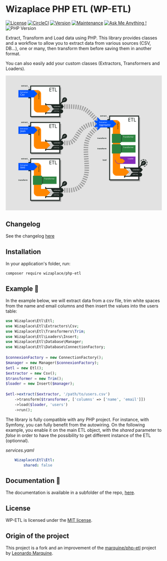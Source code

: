 # Wizaplace PHP ETL (WP-ETL)

[![License](https://poser.pugx.org/marquine/php-etl/license)](https://packagist.org/packages/marquine/php-etl)
[![CircleCI](https://circleci.com/gh/wizaplace/php-etl/tree/master.svg?style=svg)](https://circleci.com/gh/wizaplace/php-etl/tree/master)
[![Version](https://img.shields.io/github/v/release/wizaplace/php-etl)](https://circleci.com/gh/wizaplace/php-etl/tree/master)
[![Maintenance](https://img.shields.io/badge/Maintained%3F-yes-green.svg)](https://GitHub.com/wizaplace/php-etl/graphs/commit-activity)
[![Ask Me Anything !](https://img.shields.io/badge/Ask%20me-anything-1abc9c.svg)](https://GitHub.com/wizaplace/php-etl)
![PHP Version](https://img.shields.io/packagist/php-v/wizaplace/php-etl)

Extract, Transform and Load data using PHP.
This library provides classes and a workflow to allow you to extract data from various sources (CSV, DB...), one or many, then transform them before saving them in another format.

You can also easily add your custom classes (Extractors, Transformers and Loaders).

![ETL](docs/img/etl.svg)

## Changelog
See the changelog [here](changelog.MD)

## Installation
In your application's folder, run:
```shell
composer require wizaplace/php-etl
```

## Example :light_rail:
In the example below, we will extract data from a csv file, trim white spaces from the name and email columns and then insert the values into the users table:
```php
use Wizaplace\Etl\Etl;
use Wizaplace\Etl\Extractors\Csv;
use Wizaplace\Etl\Transformers\Trim;
use Wizaplace\Etl\Loaders\Insert;
use Wizaplace\Etl\Database\Manager;
use Wizaplace\Etl\Database\ConnectionFactory;

$connexionFactory = new ConnectionFactory();
$manager = new Manager($connexionFactory);
$etl = new Etl();
$extractor = new Csv();
$transformer = new Trim();
$loader = new Insert($manager);

$etl->extract($extractor, '/path/to/users.csv')
    ->transform($transformer, ['columns' => ['name', 'email']])
    ->load($loader, 'users')
    ->run();
```

The library is fully compatible with any PHP project.
For instance, with Symfony, you can fully benefit from the autowiring. On the following example, you enable it on the
main ETL object, with the _shared_ parameter to _false_ in order to have the possibility to get
different instance of the ETL (optionnal).

_services.yaml_
```yaml
    Wizaplace\Etl\Etl:
        shared: false
```
## Documentation :notebook:
The documentation is available in a subfolder of the repo, [here](docs/README.md).

## License
WP-ETL is licensed under the [MIT license](http://opensource.org/licenses/MIT).

## Origin of the project
This project is a fork and an improvement of the [marquine/php-etl](https://github.com/leomarquine/php-etl) project by [Leonardo Marquine](https://github.com/leomarquine/php-etl).
